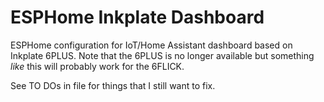 # ESPHome Inkplate Dashboard
ESPHome configuration for IoT/Home Assistant dashboard based on Inkplate 6PLUS.
Note that the 6PLUS is no longer available but something *like* this will probably work for the 6FLICK.

See TO DOs in file for things that I still want to fix.
